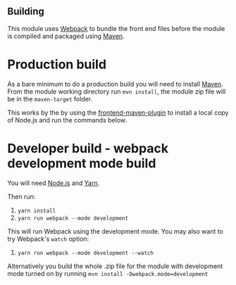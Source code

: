 ## Building
This module uses [Webpack](https://webpack.js.org/) to bundle the front end files before the module
is compiled and packaged using [Maven](https://maven.apache.org/).

# Production build
As a bare minimum to do a production build you will need to install [Maven](https://maven.apache.org/).
From the module working directory run `mvn install`, the module zip file will be in the `maven-target` folder.

This works by the by using the [frontend-maven-plugin](https://github.com/eirslett/frontend-maven-plugin) to install a local copy
of Node.js and run the commands below.

# Developer build - webpack development mode build
You will need [Node.js](https://nodejs.org/) and [Yarn](https://yarnpkg.com/).

Then run:
1. `yarn install`
2. `yarn run webpack --mode development`

This will run Webpack using the development mode. You may also want to try Webpack's `watch` option:
1. `yarn run webpack --mode development --watch`

Alternatively you build the whole .zip file for the module with development mode turned on by running
`mvn install -Dwebpack.mode=development`
